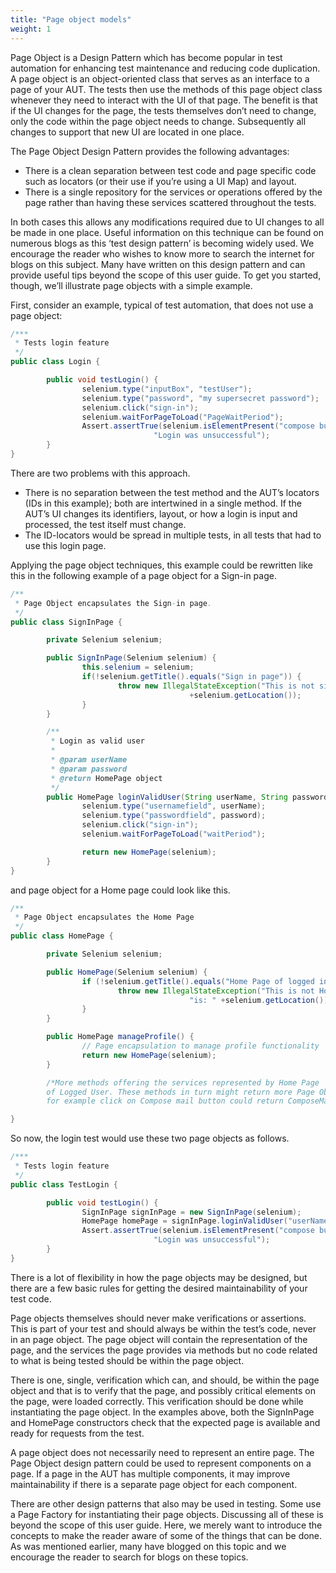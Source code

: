 ```yaml
---
title: "Page object models"
weight: 1
---
```


Page Object is a Design Pattern which has become popular in test automation for
enhancing test maintenance and reducing code duplication. A page object is an
object-oriented class that serves as an interface to a page of your AUT. The
tests then use the methods of this page object class whenever they need to
interact with the UI of that page. The benefit is that if the UI changes for
the page, the tests themselves don’t need to change, only the code within the
page object needs to change. Subsequently all changes to support that new UI
are located in one place.

The Page Object Design Pattern provides the following advantages:

* There is a clean separation between test code and page specific code such as
  locators (or their use if you’re using a UI Map) and layout.
* There is a single repository for the services or operations offered by the page
  rather than having these services scattered throughout the tests.

In both cases this allows any modifications required due to UI changes to all
be made in one place. Useful information on this technique can be found on
numerous blogs as this ‘test design pattern’ is becoming widely used. We
encourage the reader who wishes to know more to search the internet for blogs
on this subject. Many have written on this design pattern and can provide
useful tips beyond the scope of this user guide. To get you started, though,
we’ll illustrate page objects with a simple example.

First, consider an example, typical of test automation, that does not use a
page object:

```java
/***
 * Tests login feature
 */
public class Login {

        public void testLogin() {
                selenium.type("inputBox", "testUser");
                selenium.type("password", "my supersecret password");
                selenium.click("sign-in");
                selenium.waitForPageToLoad("PageWaitPeriod");
                Assert.assertTrue(selenium.isElementPresent("compose button"),
                                "Login was unsuccessful");
        }
}
```

There are two problems with this approach.

* There is no separation between the test method and the AUT’s locators (IDs in 
this example); both are intertwined in a single method. If the AUT’s UI changes 
its identifiers, layout, or how a login is input and processed, the test itself 
must change.
* The ID-locators would be spread in multiple tests, in all tests that had to 
use this login page.

Applying the page object techniques, this example could be rewritten like this
in the following example of a page object for a Sign-in page.

```java
/**
 * Page Object encapsulates the Sign-in page.
 */
public class SignInPage {

        private Selenium selenium;

        public SignInPage(Selenium selenium) {
                this.selenium = selenium;
                if(!selenium.getTitle().equals("Sign in page")) {
                        throw new IllegalStateException("This is not sign in page, current page is: "
                                        +selenium.getLocation());
                }
        }

        /**
         * Login as valid user
         *
         * @param userName
         * @param password
         * @return HomePage object
         */
        public HomePage loginValidUser(String userName, String password) {
                selenium.type("usernamefield", userName);
                selenium.type("passwordfield", password);
                selenium.click("sign-in");
                selenium.waitForPageToLoad("waitPeriod");

                return new HomePage(selenium);
        }
}
```

and page object for a Home page could look like this.

```java
/**
 * Page Object encapsulates the Home Page
 */
public class HomePage {

        private Selenium selenium;

        public HomePage(Selenium selenium) {
                if (!selenium.getTitle().equals("Home Page of logged in user")) {
                        throw new IllegalStateException("This is not Home Page of logged in user, current page" +
                                        "is: " +selenium.getLocation());
                }
        }

        public HomePage manageProfile() {
                // Page encapsulation to manage profile functionality
                return new HomePage(selenium);
        }

        /*More methods offering the services represented by Home Page
        of Logged User. These methods in turn might return more Page Objects
        for example click on Compose mail button could return ComposeMail class object*/

}
```

So now, the login test would use these two page objects as follows.

```java
/***
 * Tests login feature
 */
public class TestLogin {

        public void testLogin() {
                SignInPage signInPage = new SignInPage(selenium);
                HomePage homePage = signInPage.loginValidUser("userName", "password");
                Assert.assertTrue(selenium.isElementPresent("compose button"),
                                "Login was unsuccessful");
        }
}
```

There is a lot of flexibility in how the page objects may be designed, but
there are a few basic rules for getting the desired maintainability of your
test code.

Page objects themselves should never make verifications or assertions. This is
part of your test and should always be within the test’s code, never in an page
object. The page object will contain the representation of the page, and the
services the page provides via methods but no code related to what is being
tested should be within the page object.

There is one, single, verification which can, and should, be within the page
object and that is to verify that the page, and possibly critical elements on
the page, were loaded correctly. This verification should be done while
instantiating the page object. In the examples above, both the SignInPage and
HomePage constructors check that the expected page is available and ready for
requests from the test.

A page object does not necessarily need to represent an entire page. The Page
Object design pattern could be used to represent components on a page. If a
page in the AUT has multiple components, it may improve maintainability if
there is a separate page object for each component.

There are other design patterns that also may be used in testing. Some use a
Page Factory for instantiating their page objects. Discussing all of these is
beyond the scope of this user guide. Here, we merely want to introduce the
concepts to make the reader aware of some of the things that can be done. As
was mentioned earlier, many have blogged on this topic and we encourage the
reader to search for blogs on these topics.

